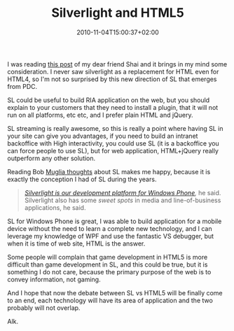 ﻿---
title: "Silverlight and HTML5"
description: ""
date: 2010-11-04T15:00:37+02:00
draft: false
tags: [General]
categories: [General]
---
I was reading [this post](http://blogs.microsoft.co.il/blogs/shair/archive/2010/10/31/is-silverlight-over-the-good-the-ok-and-the-bad.aspx) of my dear friend Shai and it brings in my mind some consideration. I never saw silverlight as a replacement for HTML even for HTML4, so I'm not so surprised by this new direction of SL that emerges from PDC.

SL could be useful to build RIA application on the web, but you should explain to your customers that they need to install a plugin, that it will not run on all platforms, etc etc, and I prefer plain HTML and jQuery.

SL streaming is really awesome, so this is really a point where having SL in your site can give you advantages, if you need to build an intranet backoffice with High interactivity, you could use SL (it is a backoffice you can force people to use SL), but for web application, HTML+jQuery really outperform any other solution.

Reading Bob [Muglia thoughts](http://www.zdnet.com/blog/microsoft/microsoft-our-strategy-with-silverlight-has-shifted/7834) about SL makes me happy, because it is exactly the conception I had of SL during the years.

> *[Silverlight is our development platform for Windows Phone](http://www.zdnet.com/blog/microsoft/microsofts-new-pitch-every-net-developer-just-became-a-windows-phone-developer/5316),* he said. Silverlight also has some *sweet spots* in media and line-of-business applications, he said.

SL for Windows Phone is great, I was able to build application for a mobile device without the need to learn a complete new technology, and I can leverage my knowledge of WPF and use the fantastic VS debugger, but when it is time of web site, HTML is the answer.

Some people will complain that game development in HTML5 is more difficult than game development in SL, and this could be true, but it is something I do not care, because the primary purpose of the web is to convey information, not gaming.

And I hope that now the debate between SL vs HTML5 will be finally come to an end, each technology will have its area of application and the two probably will not overlap.

Alk.
